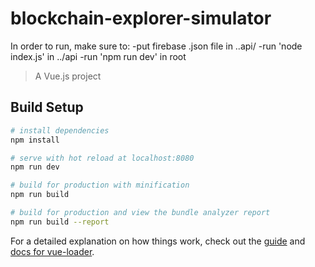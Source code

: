 # blockchain-explorer-simulator

In order to run, make sure to:
-put firebase .json file in ..api/
-run 'node index.js' in ../api
-run 'npm run dev' in root


> A Vue.js project

## Build Setup

``` bash
# install dependencies
npm install

# serve with hot reload at localhost:8080
npm run dev

# build for production with minification
npm run build

# build for production and view the bundle analyzer report
npm run build --report
```

For a detailed explanation on how things work, check out the [guide](http://vuejs-templates.github.io/webpack/) and [docs for vue-loader](http://vuejs.github.io/vue-loader).